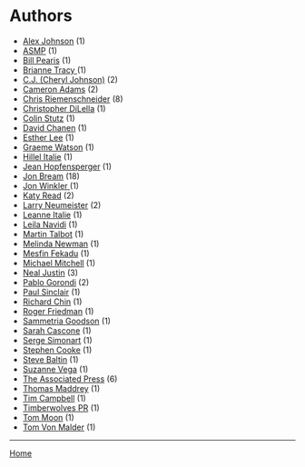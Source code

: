 # Authors

  * [Alex Johnson](./alex-johnson/) (1)
  * [ASMP](./asmp/) (1)
  * [Bill Pearis](./bill-pearis/) (1)
  * [Brianne Tracy ](./brianne-tracy/) (1)
  * [C.J. (Cheryl Johnson)](./c-j-cheryl-johnson/) (2)
  * [Cameron Adams](./cameron-adams/) (2)
  * [Chris Riemenschneider](./chris-riemenschneider/) (8)
  * [Christopher DiLella](./christopher-dilella/) (1)
  * [Colin Stutz](./colin-stutz/) (1)
  * [David Chanen](./david-chanen/) (1)
  * [Esther Lee](./esther-lee/) (1)
  * [Graeme Watson](./graeme-watson/) (1)
  * [Hillel Italie](./hillel-italie/) (1)
  * [Jean Hopfensperger](./jean-hopfensperger/) (1)
  * [Jon Bream](./jon-bream/) (18)
  * [Jon Winkler ](./jon-winkler/) (1)
  * [Katy Read](./katy-read/) (2)
  * [Larry Neumeister](./larry-neumeister/) (2)
  * [Leanne Italie](./leanne-italie/) (1)
  * [Leila Navidi](./leila-navidi/) (1)
  * [Martin Talbot](./martin-talbot/) (1)
  * [Melinda Newman](./melinda-newman/) (1)
  * [Mesfin Fekadu](./mesfin-fekadu/) (1)
  * [Michael Mitchell](./michael-mitchell/) (1)
  * [Neal Justin](./neal-justin/) (3)
  * [Pablo Gorondi](./pablo-gorondi/) (2)
  * [Paul Sinclair](./paul-sinclair/) (1)
  * [Richard Chin](./richard-chin/) (1)
  * [Roger Friedman](./roger-friedman/) (1)
  * [Sammetria Goodson](./sammetria-goodson/) (1)
  * [Sarah Cascone](./sarah-cascone/) (1)
  * [Serge Simonart](./serge-simonart/) (1)
  * [Stephen Cooke](./stephen-cooke/) (1)
  * [Steve Baltin](./steve-baltin/) (1)
  * [Suzanne Vega](./suzanne-vega/) (1)
  * [The Associated Press](./the-associated-press/) (6)
  * [Thomas Maddrey](./thomas-maddrey/) (1)
  * [Tim Campbell](./tim-campbell/) (1)
  * [Timberwolves PR](./timberwolves-pr/) (1)
  * [Tom Moon](./tom-moon/) (1)
  * [Tom Von Malder](./tom-von-malder/) (1)

----

[Home](../)
